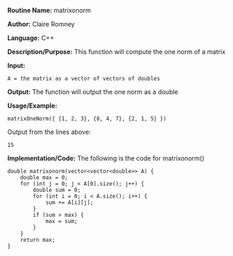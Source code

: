 **Routine Name:** matrixonorm

**Author:** Claire Romney

**Language:** C++

**Description/Purpose:** This function will compute the one norm of a matrix

**Input:**

	A = the matrix as a vector of vectors of doubles
	
**Output:** The function will output the one norm as a double

**Usage/Example:**

	matrixOneNorm({ {1, 2, 3}, {8, 4, 7}, {2, 1, 5} })

Output from the lines above:

	15
    
**Implementation/Code:** The following is the code for matrixonorm()

    double matrixonorm(vector<vector<double>> A) {
	    double max = 0;
	    for (int j = 0; j < A[0].size(); j++) {
		    double sum = 0;
		    for (int i = 0; i < A.size(); i++) {
			    sum += A[i][j];
		    }
		    if (sum > max) {
			    max = sum;
	    	}
	    }
	    return max;
    }
